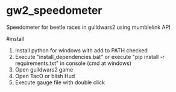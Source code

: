 # gw2_speedometer
Speedometer for beetle races in guildwars2 using mumblelink API

#install

1. Install python for windows with add to PATH checked
2. Execute "install_dependencies.bat" or execute "pip install -r requirements.txt" in console (cmd at windows)
3. Open guildwars2 game
4. Open TacO or blish Hud
5. Execute gauge file with double click

